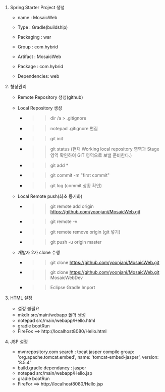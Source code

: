 1. Spring Starter Project 생성

	- name : MosaicWeb
	- Type : Gradle(buildship)
	- Packaging : war
	- Group : com.hybrid
	- Artifact : MosaicWeb
	- Package : com.hybrid
	
	- Dependencies: web
	
2. 형상관리

	- Remote Repository 생성(github)
	
	- Local Repository 생성
		- >> dir /a > .gitignore
		- >> notepad .gitignore 편집
		- >> git init
		- >> git status (현재 Working local repository 영역과  Stage 영역 확인하여 GIT 영역으로 보낼 준비한다.)
		- >> git add *
		- >> git commit -m "first commit"
		- >> git log (commit 상황 확인)
		
	- Local Remote push(최초 동기화)
		- >> git remote add origin https://github.com/yoonjani/MosaicWeb.git
		- >> git remote -v
		- >> git remote remove origin (git 넣기)
		- >> git push -u origin master

	- 개발자 2가 clone 수행
		- >> git clone https://github.com/yoonjani/MosaicWeb.git
		- >> git clone https://github.com/yoonjani/MosaicWeb.git MosaicWebDev
		- >> Eclipse Gradle Import
3. HTML 설정
 
	- 설정 불필요
	- mkdir src/main/webapp 폴더 생성
	- notepad src/main/webapp/Hello.html
	- gradle bootRun
	- FireFox ==> http://localhost8080/Hello.html
	
4. JSP 설정

	- mvnrepository.com search : tocat jasper
	  compile group: 'org.apache.tomcat.embed', name: 'tomcat-embed-jasper', version: '8.5.4'
	- build.gradle dependancy : jasper
	- notepad src/main/webapp/Hello.jsp
	- gradle bootRun
	- FireFor ==> http://localhost8080/Hello.jsp
